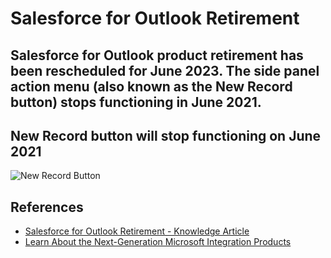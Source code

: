 # Salesforce for Outlook Retirement


## Salesforce for Outlook product retirement has been rescheduled for June 2023. The side panel action menu (also known as the New Record button) stops functioning in June 2021.

## New Record button will stop functioning on June 2021

![New Record Button](https://lh6.googleusercontent.com/39uaxdcPxZslNTkK-XUZH-UvsPlMy2OYRX7zhFtSICY_5URoWeFS0Q1xUo6qJwqQ_wmEbMvTxbc1aHC9L-IiwhO6WKMvVBAcM7YCzCTkDe4dH-u_FzMnBM6YpKlLTz_viznrdEND)

## References

- [Salesforce for Outlook Retirement -  Knowledge Article](https://help.salesforce.com/articleView?id=000353024&language=en_US&mode=1&type=1)
- [Learn About the Next-Generation Microsoft Integration Products](https://help.salesforce.com/articleView?id=outlookcrm_sfo_move_compare_intro.htm&type=5)

